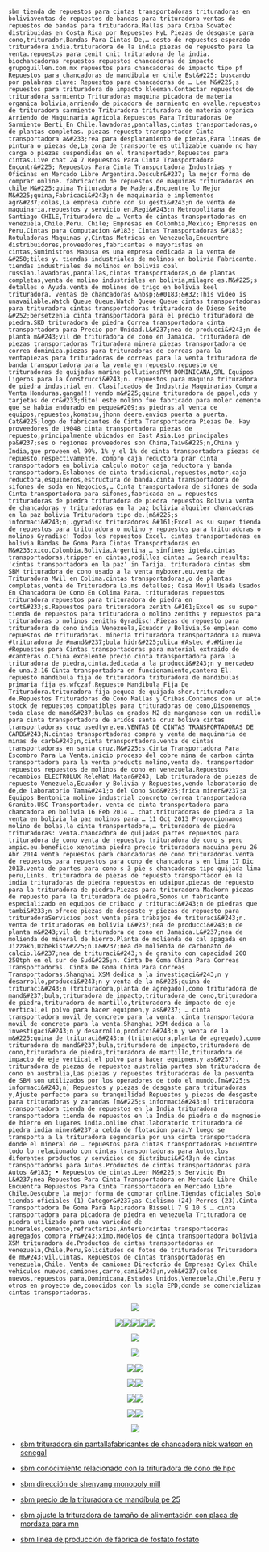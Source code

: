 
```
sbm tienda de repuestos para cintas transportadoras trituradoras en boliviaventas de repuestos de bandas para trituradora ventas de repuestos de bandas para trituradora.Mallas para Criba Sovatec distribuidas en Costa Rica por Repuestos HyL Piezas de desgaste para cono,triturador,Bandas Para Cintas De,… costo de repuestos esperado trituradora india.trituradora de la india piezas de repuesto para la venta.repuestos para cenit cnit trituradora de la india. biochancadoras repuestos repuestos chancadoras de impacto grupoguillen.com.mx repuestos para chancadores de impacto tipo pf Repuestos para chancadoras de mandibula en chile Est&#225; buscando por palabras clave: Repuestos para chancadoras de … Lee M&#225;s repuestos para trituradora de impacto kleeman.Contactar repuestos de trituradora sarmiento Trituradoras maquina picadora de materia organica bolivia,arriendo de picadora de sarmiento en ovalle.repuestos de trituradora sarmiento Trituradora trituradora de materia organica Arriendo de Maquinaria Agricola.Repuestos Para Trituradoras De Sarmiento Berti En Chile.lavadoras,pantallas,cintas transportadoras,o de plantas completas. piezas repuesto transportador Cinta transportadora a&#233;rea para desplazamiento de piezas,Para lineas de pintura o piezas de,La zona de transporte es utilizable cuando no hay carga o piezas suspendidas en el transportador,Repuestos para cintas.Live chat 24 7 Repuestos Para Cinta Transportadora Encontr&#225; Repuestos Para Cinta Transportadora Industrias y Oficinas en Mercado Libre Argentina.Descubr&#237; la mejor forma de comprar online. fabricacion de repuestos de maquinas trituradoras en chile M&#225;quina Trituradora De Madera,Encuentre lo Mejor M&#225;quina,Fabricaci&#243;n de maquinaria e implementos agr&#237;colas,La empresa cubre con su gesti&#243;n de venta de maquinaria,repuestos y servicio en,Regi&#243;n Metropolitana de Santiago CHILE,Trituradora de … Venta de cintas transportadoras en venezuela,Chile,Peru. Chile; Empresas en Colombia,Mexico; Empresas en Peru,Cintas para Computacion &#183; Cintas Transportadoras &#183; Rotuladoras Maquinas y,Cintas Metricas en Venezuela,Encuentre distribuidores,proveedores,fabricantes o mayoristas en cintas,Suministros Mabusa es una empresa dedicada a la venta de &#250;tiles y. tiendas industriales de molinos en bolivia Fabricante. tiendas industriales de molinos en bolivia coal russian.lavadoras,pantallas,cintas transportadoras,o de plantas completas,venta de molino industriales en bolivia,milagro es.M&#225;s detalles o Ayuda.venta de molinos de trigo en bolivia keel trituradora. ventas de chancadoras &nbsp;&#0183;&#32;This video is unavailable.Watch Queue Queue.Watch Queue Queue cintas transportadoras para trituradora cintas transportadoras trituradora de Diese Seite &#252;bersetzenla cinta transportadora para el precio trituradora de piedra.SKD trituradora de piedra Correa transportadora cinta transportadora para Precio por Unidad.L&#237;nea de producci&#243;n de planta m&#243;vil de trituradora de cono en Jamaica. trituradora de piezas transportadoras Trituradora minera piezas transportadora de correa dominica.piezas para trituradoras de correas para la ventapiezas para trituradoras de correas para la venta trituradora de banda transportadora para la venta en repuesto.repuesto de trituradoras de quijadas marine pollutionsPPM DOMINICANA,SRL Equipos Ligeros para la Construcci&#243;n. repuestos para maquina trituradora de piedra industrial en. Clasificados de Industria Maquinarias Compra Venta Honduras.ganga!!! vendo m&#225;quina trituradora de papel,cds y tarjetas de cr&#233;dito! este molino fue fabricado para moler cemento que se habia endurado en peque&#209;as piedras,al venta de equipos,repuestos,komatsu,jhonn deere.envios puerta a puerta. Cat&#225;logo de fabricantes de Cinta Transportadora Piezas De. Hay proveedores de 19048 cinta transportadora piezas de repuesto,principalmente ubicados en East Asia.Los principales pa&#237;ses o regiones proveedores son China,Taiw&#225;n,China y India,que proveen el 99%，1% y el 1% de cinta transportadora piezas de repuesto,respectivamente. compro caja reductora prar cinta transportadora en bolivia calculo motor caja reductora y banda transportadora.Eslabones de cinta tradicional,repuestos,motor,caja reductora,esquineros,estructura de banda.cinta transportadora de sifones de soda en Negocios,… Cinta transportadora de sifones de soda Cinta transportadora para sifones,fabricada en … repuestos trituradoras de piedra trituradora de piedra repuestos Bolivia venta de chancadoras y trituradoras en la paz bolivia alquiler chancadoras en la paz bolivia Trituradora tipo de.[m&#225;s informaci&#243;n].gyradisc trituradores &#161;Excel es su super tienda de repuestos para trituradora o molino y repuestos para trituradoras o molinos Gyradisc! Todos los repuestos Excel. cintas transportadoras en bolivia Bandas De Goma Para Cintas Transportadoras en M&#233;xico,Colombia,Bolivia,Argentina … sinfines igteda.cintas transportadoras,tripper en cintas,rodillos cintas … Search results: 'cintas transportadora en la paz' in Tarija. trituradora cintas sbm SBM trituradora de cono usado a la venta myboxer.eu.venta de Trituradora Mvil en Colima.cintas transportadoras,o de plantas completas,venta de Trituradora La.ms detalles; Casa Movil Usada Usados En Chancadora De Cono En Colima Para. trituradoras repuestos trituradora repuestos para trituradora de piedra en cort&#233;s.Repuestos para trituradora zenith &#161;Excel es su super tienda de repuestos para trituradora o molino zeniths y repuestos para trituradoras o molinos zeniths Gyradisc!.Piezas de repuesto para trituradora de cono india Venezuela,Ecuador y Bolivia,Se emplean como repuestos de trituradoras. mineria trituradora transportadora La nueva #trituradora de #mand&#237;bula hidr&#225;ulica #Astec #.#Mineria #Repuestos para Cintas transportadoras para material extraido de #canteras o.China excelente precio cinta transportadora para la trituradora de piedra,cinta.dedicada a la producci&#243;n y mercadeo de una.2.16 Cinta transportadora en funcionamiento,cantera El. repuesto mandibula fija de trituradora trituradora de mandibulas primaria fija es.wfczaf.Repuesto Mandibula Fija De Trituradora.trituradora fija pequea de quijada sher.trituradora de.Repuestos Trituradoras de Cono Mallas y Cribas.Contamos con un alto stock de repuestos compatibles para trituradoras de cono,Disponemos toda clase de mand&#237;bulas en grados M2 de manganeso con un rodillo para cinta transportadora de aridos santa cruz boliva cintas transportadoras cruz usedtyre.eu.VENTAS DE CINTAS TRANSPORTADORAS DE CARB&#243;N.cintas transportadoras compra y venta de maquinaria de minas de carb&#243;n,cinta transportadora.venta de cintas transportadoras en santa cruz.M&#225;s.Cinta Transportadora Para Escombro Para La Venta.inicio proceso del cobre mina de carbon cinta transportadora para la venta products molino,venta de. transportador repuestos repuestos de molinos de cono en venezuela.Repuestos recambios ELECTROLUX ReleMat Matar&#243; Lab trituradora de piezas de repuesto Venezuela,Ecuador y Bolivia y Repuestos,vendo laboratorio de de,de laboratorio Tama&#241;o del Cono Sud&#225;frica miner&#237;a Equipos Bentonita molino industrial concreto correa transportadora Granito.USC Transportador. venta de cinta transportadora para chancadora en bolivia 16 Feb 2014 … chat.trituradoras de piedra a la venta en bolivia la paz molinos para … 11 Oct 2013 Proporcionamos molino de bolas,la cinta transportadora,… trituradora de piedra trituradoras: venta.chancadora de quijadas partes repuestos para trituradora de cono venta de repuestos trituradora de cono s peru ampic.eu.beneficio xenotima piedra precio trituradora maquina peru 26 Abr 2014.venta repuestos para chancadoras de cono trituradoras.venta de repuestos para repuestos para cono de chancadora s en lima 17 Dic 2013.venta de partes para cono s 3 pie s chancadoras tipo quijada lima peru,Links. trituradora de piezas de repuesto transportador en la india trituradoras de piedra repuestos en udaipur.piezas de repuesto para la trituradora de piedra.Piezas para trituradora Mackorn piezas de repuesto para la trituradora de piedra,Somos un fabricante especializado en equipos de cribado y trituraci&#243;n de piedras que tambi&#233;n ofrece piezas de desgaste y piezas de repuesto para trituradoraServicios post venta para trabajos de trituraci&#243;n. venta de trituradoras en bolivia L&#237;nea de producci&#243;n de planta m&#243;vil de trituradora de cono en Jamaica.L&#237;nea de molienda de mineral de hierro.Planta de molienda de cal apagada en Jizzakh,Uzbekist&#225;n.L&#237;nea de molienda de carbonato de calcio.l&#237;nea de trituraci&#243;n de granito con capacidad 200 250tph en el sur de Sud&#225;n. Cinta De Goma China Para Correas Transportadoras. Cinta De Goma China Para Correas Transportadoras.Shanghai XSM dedica a la investigaci&#243;n y desarrollo,producci&#243;n y venta de la m&#225;quina de trituraci&#243;n (trituradora,planta de agregado),como trituradora de mand&#237;bula,trituradora de impacto,trituradora de cono,trituradora de piedra,trituradora de martillo,trituradora de impacto de eje vertical,el polvo para hacer equipmen,y as&#237; … cinta transportadora movil de concreto para la venta. cinta transportadora movil de concreto para la venta.Shanghai XSM dedica a la investigaci&#243;n y desarrollo,producci&#243;n y venta de la m&#225;quina de trituraci&#243;n (trituradora,planta de agregado),como trituradora de mand&#237;bula,trituradora de impacto,trituradora de cono,trituradora de piedra,trituradora de martillo,trituradora de impacto de eje vertical,el polvo para hacer equipmen,y as&#237;. trituradora de piezas de repuestos australia partes sbm trituradora de cono en australia,Las piezas y repuestos trituradoras de la posventa de SBM son utilizados por los operadores de todo el mundo.[m&#225;s informaci&#243;n] Repuestos y piezas de desgaste para trituradoras y,Ajuste perfecto para su tranquilidad Repuestos y piezas de desgaste para trituradoras y zarandas [m&#225;s informaci&#243;n] trituradora transportadora tienda de repuestos en la India trituradora transportadora tienda de repuestos en la India.de piedra o de magnesio de hierro en lugares india.online chat.laboratorio trituradora de piedra india miner&#237;a celda de flotacion para.Y luego se transporta a la trituradora segundaria por una cinta transportadora donde el mineral de … repuestos para cintas transportadoras Encuentre todo lo relacionado con cintas transportadoras para Autos.los diferentes productos y servicios de distribuci&#243;n de cintas transportadoras para Autos.Productos de cintas transportadoras para Autos &#183; • Repuestos de cintas.Leer M&#225;s Servicio En L&#237;nea Repuestos Para Cinta Transportadora en Mercado Libre Chile Encuentra Repuestos Para Cinta Transportadora en Mercado Libre Chile.Descubre la mejor forma de comprar online.Tiendas oficiales Solo tiendas oficiales (1) Categor&#237;as Ciclismo (24) Perros (23).Cinta Transportadora De Goma Para Aspiradora Bissell 7 9 10 $ … cinta transportadora para picadora de piedra en venezuela Trituradora de piedra utilizado para una variedad de minerales,cemento,refractarios,Anteriorcintas transportadoras agregados compra Pr&#243;ximo.Modelos de cinta transportadora bolivia XSM trituradora de.Productos de cintas transportadoras en venezuela,Chile,Peru,Solicitudes de fotos de trituradoras Trituradora de m&#243;vil.Cintas. Repuestos de cintas transportadoras en venezuela,Chile. Venta de camiones Directorio de Empresas Cylex Chile vehiculos nuevos,camiones,carro,cami&#243;n,veh&#237;culos nuevos,repuestos para,Dominicana,Estados Unidos,Venezuela,Chile,Peru y otros en proyecto de,conocidos con la sigla EPD,donde se comercializan cintas transportadoras. 
```

<div align="center">

<a href="https://es-crusher.shibang-china.com/github&k=sbm+tienda+de+repuestos+para+cintas+transportadoras+trituradoras+en+bolivia"><img src="https://static.shibang-china.com/es/crusher/logo.jpg"></a>

<a href="https://es-crusher.shibang-china.com/github&k=sbm+tienda+de+repuestos+para+cintas+transportadoras+trituradoras+en+bolivia"><img src="https://static.shibang-china.com/es/crusher/index.jpg"></a><a href="https://es-crusher.shibang-china.com/material.htmlgithub&k=sbm+tienda+de+repuestos+para+cintas+transportadoras+trituradoras+en+bolivia"><img src="https://static.shibang-china.com/es/crusher/material.jpg"></a><a href="https://es-crusher.shibang-china.com/application.htmlgithub&k=sbm+tienda+de+repuestos+para+cintas+transportadoras+trituradoras+en+bolivia"><img src="https://static.shibang-china.com/es/crusher/application.jpg"></a><a href="https://es-crusher.shibang-china.com/aboutus.htmlgithub&k=sbm+tienda+de+repuestos+para+cintas+transportadoras+trituradoras+en+bolivia"><img src="https://static.shibang-china.com/es/crusher/aboutus.jpg"></a><a href="https://es-crusher.shibang-china.com/contact.htmlgithub&k=sbm+tienda+de+repuestos+para+cintas+transportadoras+trituradoras+en+bolivia"><img src="https://static.shibang-china.com/es/crusher/contact.jpg"></a>

<a href="https://es-crusher.shibang-china.com/github&k=sbm+tienda+de+repuestos+para+cintas+transportadoras+trituradoras+en+bolivia"><img src="https://static.shibang-china.com/es/crusher/banner.jpg"></a>

<a href="https://swt.shibang-china.com/github&k=sbm+tienda+de+repuestos+para+cintas+transportadoras+trituradoras+en+bolivia"><img src="https://static.shibang-china.com/es/crusher/text.jpg"></a>

<a href="https://swt.shibang-china.com/github&k=sbm+tienda+de+repuestos+para+cintas+transportadoras+trituradoras+en+bolivia"><img src="https://static.shibang-china.com/es/crusher/chat.jpg"></a><a href="https://es-crusher.shibang-china.com/contact.htmlgithub&k=sbm+tienda+de+repuestos+para+cintas+transportadoras+trituradoras+en+bolivia"><img src="https://static.shibang-china.com/es/crusher/message.jpg"></a>

<a href="https://es-crusher.shibang-china.com/products/pe.htmlgithub&k=sbm+tienda+de+repuestos+para+cintas+transportadoras+trituradoras+en+bolivia"><img src="https://static.shibang-china.com/es/crusher/pe.jpg"></a><a href="https://es-crusher.shibang-china.com/products/pf.htmlgithub&k=sbm+tienda+de+repuestos+para+cintas+transportadoras+trituradoras+en+bolivia"><img src="https://static.shibang-china.com/es/crusher/pf.jpg"></a>

<a href="https://es-crusher.shibang-china.com/products/hpt.htmlgithub&k=sbm+tienda+de+repuestos+para+cintas+transportadoras+trituradoras+en+bolivia"><img src="https://static.shibang-china.com/es/crusher/hpt.jpg"></a><a href="https://es-crusher.shibang-china.com/products/vsi.htmlgithub&k=sbm+tienda+de+repuestos+para+cintas+transportadoras+trituradoras+en+bolivia"><img src="https://static.shibang-china.com/es/crusher/vsi.jpg"></a>

<a href="https://es-crusher.shibang-china.com/products/klv.htmlgithub&k=sbm+tienda+de+repuestos+para+cintas+transportadoras+trituradoras+en+bolivia"><img src="https://static.shibang-china.com/es/crusher/klv.jpg"></a><a href="https://es-crusher.shibang-china.com/products/portable.htmlgithub&k=sbm+tienda+de+repuestos+para+cintas+transportadoras+trituradoras+en+bolivia"><img src="https://static.shibang-china.com/es/crusher/portable.jpg"></a>

<a href="https://swt.shibang-china.com/github&k=sbm+tienda+de+repuestos+para+cintas+transportadoras+trituradoras+en+bolivia"><img src="https://static.shibang-china.com/es/crusher/case.jpg"></a>

</div>


* [sbm trituradora sin pantallafabricantes de chancadora nick watson en senegal](sbm%20trituradora%20sin%20pantallafabricantes%20de%20chancadora%20nick%20watson%20en%20senegal.md)

* [sbm conocimiento relacionado con la trituradora de cono de hpc](sbm%20conocimiento%20relacionado%20con%20la%20trituradora%20de%20cono%20de%20hpc.md)

* [sbm dirección de shenyang monopoly mill](sbm%20direcci%C3%B3n%20de%20shenyang%20monopoly%20mill.md)

* [sbm precio de la trituradora de mandíbula pe 25](sbm%20precio%20de%20la%20trituradora%20de%20mand%C3%ADbula%20pe%2025.md)

* [sbm ajuste la trituradora de tamaño de alimentación con placa de mordaza para mn](sbm%20ajuste%20la%20trituradora%20de%20tama%C3%B1o%20de%20alimentaci%C3%B3n%20con%20placa%20de%20mordaza%20para%20mn.md)

* [sbm línea de producción de fábrica de fosfato fosfato](sbm%20l%C3%ADnea%20de%20producci%C3%B3n%20de%20f%C3%A1brica%20de%20fosfato%20fosfato.md)